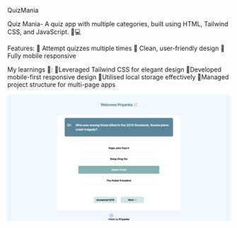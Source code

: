 QuizMania

Quiz Mania- A quiz app with multiple categories, built using HTML, Tailwind CSS, and JavaScript. 📱💻

Features:
 🔹 Attempt quizzes multiple times
 🔹 Clean, user-friendly design 
 🔹 Fully mobile responsive

My learnings 🚀:
🔹Leveraged Tailwind CSS for elegant design
🔹Developed mobile-first responsive design
🔹Utilised local storage effectively
🔹Managed project structure for multi-page apps

![Quiz Mania Screenshot](HomePage.png)
